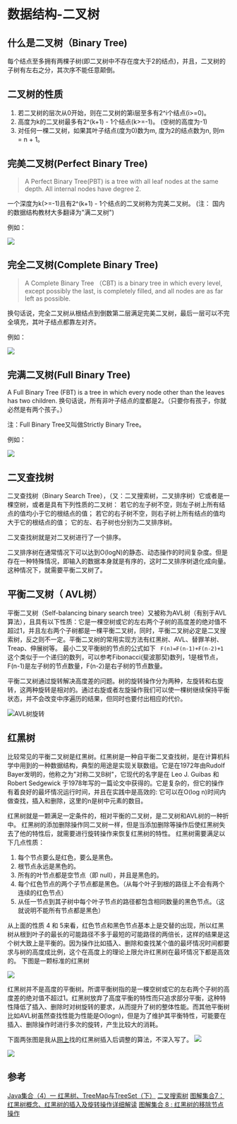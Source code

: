 # 数据结构-二叉树


## 什么是二叉树（Binary Tree)

每个结点至多拥有两棵子树(即二叉树中不存在度大于2的结点)，并且，二叉树的子树有左右之分，其次序不能任意颠倒。

## 二叉树的性质

1. 若二叉树的层次从0开始，则在二叉树的第i层至多有2^i个结点(i>=0)。
1. 高度为k的二叉树最多有2^(k+1) - 1个结点(k>=-1)。 (空树的高度为-1)
1. 对任何一棵二叉树，如果其叶子结点(度为0)数为m, 度为2的结点数为n, 则m = n + 1。


## 完美二叉树(Perfect Binary Tree)

>A Perfect Binary Tree(PBT) is a tree with all leaf nodes at the same depth.
All internal nodes have degree 2.

一个深度为k(>=-1)且有2^(k+1) - 1个结点的二叉树称为完美二叉树。 (注： 国内的数据结构教材大多翻译为"满二叉树")

例如：

![][1]

## 完全二叉树(Complete Binary Tree)

>A Complete Binary Tree （CBT) is a binary tree in which every level,
except possibly the last, is completely filled, and all nodes
are as far left as possible.

换句话说，完全二叉树从根结点到倒数第二层满足完美二叉树，最后一层可以不完全填充，其叶子结点都靠左对齐。

例如：

![][2]


## 完满二叉树(Full Binary Tree)

A Full Binary Tree (FBT) is a tree in which every node other than the leaves has two children.
换句话说，所有非叶子结点的度都是2。（只要你有孩子，你就必然是有两个孩子。）

注：Full Binary Tree又叫做Strictly Binary Tree。

例如：

![][3]



## 二叉查找树

二叉查找树（Binary Search Tree），（又：二叉搜索树，二叉排序树）它或者是一棵空树，或者是具有下列性质的二叉树： 若它的左子树不空，则左子树上所有结点的值均小于它的根结点的值； 若它的右子树不空，则右子树上所有结点的值均大于它的根结点的值； 它的左、右子树也分别为二叉排序树。

二叉查找树就是对二叉树进行了一个排序。

二叉排序树在通常情况下可以达到O(logN)的静态、动态操作的时间复杂度。但是存在一种特殊情况，即输入的数据本身就是有序的，这时二叉排序树退化成向量。这种情况下，就需要平衡二叉树了。


## 平衡二叉树（ AVL树）

平衡二叉树（Self-balancing binary search tree）又被称为AVL树（有别于AVL算法），且具有以下性质：它是一棵空树或它的左右两个子树的高度差的绝对值不超过1，并且左右两个子树都是一棵平衡二叉树，同时，平衡二叉树必定是二叉搜索树，反之则不一定。平衡二叉树的常用实现方法有红黑树、AVL、替罪羊树、Treap、伸展树等。 最小二叉平衡树的节点的公式如下	``` F(n)=F(n-1)+F(n-2)+1``` 这个类似于一个递归的数列，可以参考Fibonacci(斐波那契)数列，1是根节点，F(n-1)是左子树的节点数量，F(n-2)是右子树的节点数量。

平衡二叉树通过旋转解决高度差的问题。树的旋转操作分为两种，左旋转和右旋转，这两种旋转是相对的。通过右旋或者左旋操作我们可以使一棵树继续保持平衡状态，并不会改变中序遍历的结果，但同时也要付出相应的代价。

![AVL树旋转](http://p048yd7mg.bkt.clouddn.com/blog_avl%E6%A0%91%E6%97%8B%E8%BD%AC.png)



## 红黑树

比较常见的平衡二叉树是红黑树。红黑树是一种自平衡二叉查找树，是在计算机科学中用到的一种数据结构，典型的用途是实现关联数组。它是在1972年由Rudolf Bayer发明的，他称之为"对称二叉B树"，它现代的名字是在 Leo J. Guibas 和 Robert Sedgewick 于1978年写的一篇论文中获得的。它是复杂的，但它的操作有着良好的最坏情况运行时间，并且在实践中是高效的: 它可以在O(log n)时间内做查找，插入和删除，这里的n是树中元素的数目。

 红黑树就是一颗满足一定条件的，相对平衡的二叉树，是二叉树和AVL树的一种折中。
红黑树的添加删除操作同二叉树一样，但是当添加删除等操作后使红黑树失去了他的特性后，就需要进行旋转操作来恢复红黑树的特性。
红黑树需要满足以下几点性质：
1. 每个节点要么是红色，要么是黑色。
2. 根节点永远是黑色的。
3. 所有的叶节点都是空节点（即 null），并且是黑色的。
4. 每个红色节点的两个子节点都是黑色。（从每个叶子到根的路径上不会有两个连续的红色节点）
5. 从任一节点到其子树中每个叶子节点的路径都包含相同数量的黑色节点。（这就说明不能所有节点都是黑色）


从上面的性质 4 和 5来看，红色节点和黑色节点基本上是交替的出现，所以红黑树从根到叶子的最长的可能路径不多于最短的可能路径的两倍长，这样的结果是这个树大致上是平衡的。因为操作比如插入、删除和查找某个值的最坏情况时间都要求与树的高度成比例，这个在高度上的理论上限允许红黑树在最坏情况下都是高效的。
下图是一颗标准的红黑树

![](http://p048yd7mg.bkt.clouddn.com/blog_%E7%BA%A2%E9%BB%91%E6%A0%91.png)

红黑树并不是高度的平衡树。所谓平衡树指的是一棵空树或它的左右两个子树的高度差的绝对值不超过1。红黑树放弃了高度平衡的特性而只追求部分平衡，这种特性降低了插入、删除时对树旋转的要求，从而提升了树的整体性能。而其他平衡树比如AVL树虽然查找性能为性能是O(logn)，但是为了维护其平衡特性，可能要在插入、删除操作时进行多次的旋转，产生比较大的消耗。

下面两张图是我从[网上](http://www.cnblogs.com/konck/p/7894499.html)找的红黑树插入后调整的算法，不深入写了。
![](http://p048yd7mg.bkt.clouddn.com/blog_%E7%BA%A2%E9%BB%91%E6%A0%91%E6%97%8B%E8%BD%AC%E5%92%8C%E7%9D%80%E8%89%B21.png)

![](http://p048yd7mg.bkt.clouddn.com/blog_%E7%BA%A2%E9%BB%91%E6%A0%91%E6%97%8B%E8%BD%AC%E5%92%8C%E7%9D%80%E8%89%B22.png)




## 参考
[Java集合（4）一 红黑树、TreeMap与TreeSet（下）](http://www.cnblogs.com/konck/p/7894499.html)
[二叉搜索树](https://baike.baidu.com/item/二叉搜索树)
[图解集合7：红黑树概念、红黑树的插入及旋转操作详细解读](http://www.importnew.com/24930.html)
[图解集合 8 : 红黑树的移除节点操作](http://www.importnew.com/25125.html)


[1]:../images/完美二叉树-1.png
[2]:../images/完全二叉树-1.png
[3]:../images/完满二叉树-1.png
[4]:../images/完美二叉树-1.png
[5]:../images/完美二叉树-1.png
[6]:../images/完美二叉树-1.png
